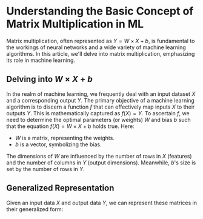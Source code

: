 # Understanding the Basic Concept of Matrix Multiplication in ML
Matrix multiplication, often represented as $Y = W \times X + b$, is fundamental to the workings of neural networks and a wide variety of machine learning algorithms. In this article, we'll delve into matrix multiplication, emphasizing its role in machine learning.

## Delving into $W \times X + b$
In the realm of machine learning, we frequently deal with an input dataset $X$ and a corresponding output $Y$. The primary objective of a machine learning algorithm is to discern a function $f$ that can effectively map inputs $X$ to their outputs $Y$. This is mathematically captured as $f(X)=Y$. To ascertain $f$, we need to determine the optimal parameters (or weights) $W$ and bias $b$ such that the equation $f(X)=W \times X + b$ holds true. Here:

- $W$ is a matrix, representing the weights.
- $b$ is a vector, symbolizing the bias.

The dimensions of $W$ are influenced by the number of rows in $X$ (features) and the number of columns in $Y$ (output dimensions). Meanwhile, $b$'s size is set by the number of rows in $Y$.

## Generalized Representation
Given an input data $X$ and output data $Y$, we can represent these matrices in their generalized form:
